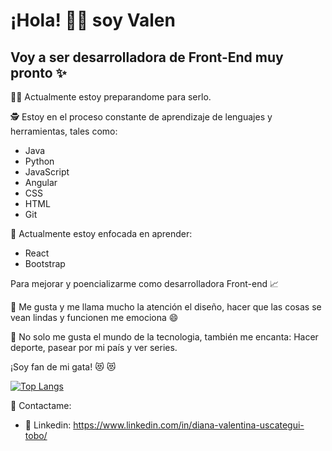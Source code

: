 # ¡Hola! 👋🏼 soy Valen

## Voy a ser desarrolladora de Front-End muy pronto ✨ 

💪🏼 Actualmente estoy preparandome para serlo.

🕵 Estoy en el proceso constante de aprendizaje de lenguajes y herramientas, tales como:

* Java
* Python
* JavaScript
* Angular
* CSS
* HTML
* Git

👀 Actualmente estoy enfocada en aprender: 
 
* React 
* Bootstrap

Para mejorar y poencializarme como desarrolladora Front-end  :chart_with_upwards_trend:

:speak_no_evil: Me gusta y me llama mucho la atención el diseño, hacer que las cosas se vean lindas y funcionen me emociona 😄

💫 No solo me gusta el mundo de la tecnologia, también me encanta: Hacer deporte, pasear por mi país y ver series.

¡Soy fan de mi gata! 😻 :heart_eyes_cat:
<!-- ![GitHub stats](https://github-readme-stats.vercel.app/api?username=valentinatobo&show_icons=true&theme=radical)-->

[![Top Langs](https://github-readme-stats.vercel.app/api/top-langs/?username=valentinatobo&layout=compact)](https://github.com/anuraghazra/github-readme-stats) 


:busts_in_silhouette: Contactame:
* 💬 Linkedin: https://www.linkedin.com/in/diana-valentina-uscategui-tobo/

<!--
**valentinatobo/valentinatobo** is a ✨ _special_ ✨ repository because its `README.md` (this file) appears on your GitHub profile.

